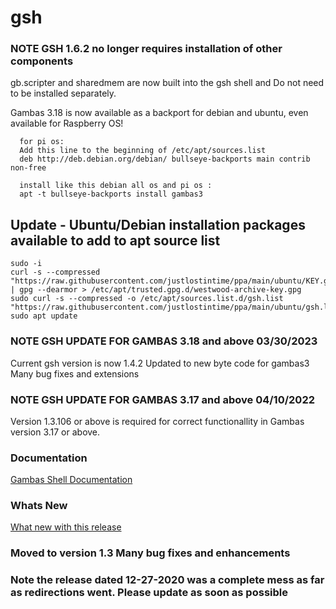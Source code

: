 # gsh

### NOTE GSH 1.6.2 no longer requires installation of other components
gb.scripter and sharedmem are now built into the gsh shell and Do not need to be installed separately.


Gambas 3.18 is now available as a backport for debian and ubuntu, even available for Raspberry OS!

```
  for pi os:
  Add this line to the beginning of /etc/apt/sources.list
  deb http://deb.debian.org/debian/ bullseye-backports main contrib non-free

  install like this debian all os and pi os :
  apt -t bullseye-backports install gambas3
```
## Update - Ubuntu/Debian installation packages available to add to apt source list

```
sudo -i
curl -s --compressed "https://raw.githubusercontent.com/justlostintime/ppa/main/ubuntu/KEY.gpg" | gpg --dearmor > /etc/apt/trusted.gpg.d/westwood-archive-key.gpg
sudo curl -s --compressed -o /etc/apt/sources.list.d/gsh.list "https://raw.githubusercontent.com/justlostintime/ppa/main/ubuntu/gsh.list"
sudo apt update
```

### NOTE GSH UPDATE FOR GAMBAS 3.18 and above 03/30/2023
Current gsh version is now 1.4.2
Updated to new byte code for gambas3
Many bug fixes and extensions

### NOTE GSH UPDATE FOR GAMBAS 3.17 and above 04/10/2022
Version 1.3.106 or above is required for correct functionallity in 
Gambas version 3.17 or above.

### Documentation
[Gambas Shell Documentation](https://github.com/justlostintime/GambasShell/wiki)

### Whats New
[What new with this release](https://github.com/justlostintime/GambasShell/wiki/What's-New)

### Moved to version 1.3 Many bug fixes and enhancements

### Note the release dated 12-27-2020 was a complete mess as far as redirections went. Please update as soon as possible

